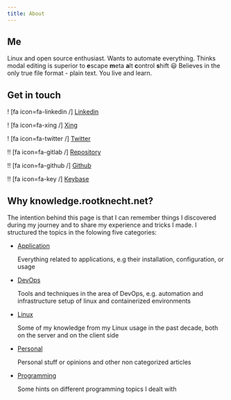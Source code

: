 ```yaml
---
title: About
---
```


## Me
<div class="me">
	Linux and open source enthusiast. Wants to automate everything. Thinks modal editing is superior to <strong>e</strong>scape <strong>m</strong>eta <strong>a</strong>lt <strong>c</strong>ontrol <strong>s</strong>hift 😃 Believes in the only true file format - plain text. You live and learn.
</div>


## Get in touch

! [fa icon=fa-linkedin /] [Linkedin](https://www.linkedin.com/in/michael-peter-4aa918107/)

! [fa icon=fa-xing /] [Xing](https://www.xing.com/profile/Michael_Peter94)

! [fa icon=fa-twitter /] [Twitter](https://twitter.com/Allamann)

!! [fa icon=fa-gitlab /] [Repository](https://repo.rootknecht.net/explore)

!! [fa icon=fa-github /]  [Github](https://github.com/Allaman)

!! [fa icon=fa-key /] [Keybase](https://keybase.io/allaman)

## Why knowledge.rootknecht.net?

The intention behind this page is that I can remember things I discovered during my journey and to share my experience and tricks I made. I structured the topics in the folowing five categories:

- [Application](https://knowledge.rootknecht.net/taxonomy?name=category&val=Application)

    Everything related to applications, e.g their installation, configuration, or usage

- [DevOps](https://knowledge.rootknecht.net/taxonomy?name=category&val=DevOps)

    Tools and techniques in the area of DevOps, e.g. automation and infrastructure setup of linux and containerized environments

- [Linux](https://knowledge.rootknecht.net/taxonomy?name=category&val=Linux)

    Some of my knowledge from my Linux usage in the past decade, both on the server and on the client side

- [Personal](https://knowledge.rootknecht.net/taxonomy?name=category&val=Personal)

    Personal stuff or opinions and other non categorized articles

- [Programming](https://knowledge.rootknecht.net/taxonomy?name=category&val=Programming)

    Some hints on different programming topics I dealt with
